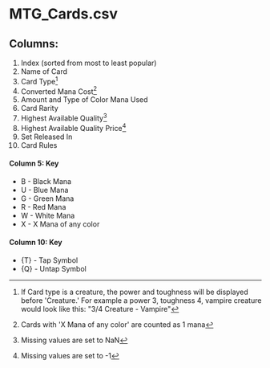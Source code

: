 # MTG_Cards.csv

## Columns:
1. Index (sorted from most to least popular)
2. Name of Card
3. Card Type[^1]
4. Converted Mana Cost[^2]
5. Amount and Type of Color Mana Used
6. Card Rarity
7. Highest Available Quality[^3]
8. Highest Available Quality Price[^4]
9. Set Released In
10. Card Rules


#### Column 5: Key
- B - Black Mana 
- U - Blue Mana 
- G - Green Mana 
- R - Red Mana 
- W - White Mana 
- X - X Mana of any color

#### Column 10: Key
- {T} - Tap Symbol 
- {Q} - Untap Symbol


[^1]: If Card type is a creature, the power and toughness will be displayed before 'Creature.' For example a power 3, toughness 4, vampire creature would look like this: "3/4 Creature - Vampire"
[^2]: Cards with 'X Mana of any color' are counted as 1 mana
[^3]: Missing values are set to NaN
[^4]: Missing values are set to -1
